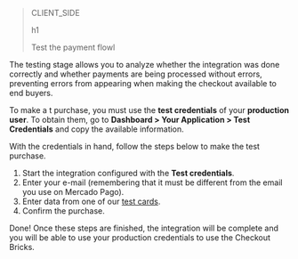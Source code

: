 > CLIENT_SIDE 
>
> h1
>
> Test the payment flowl

The testing stage allows you to analyze whether the integration was done correctly and whether payments are being processed without errors, preventing errors from appearing when making the checkout available to end buyers.

To make a t purchase, you must use the **test credentials** of your **production user**. To obtain them, go to **Dashboard > Your Application > Test Credentials** and copy the available information.

With the credentials in hand, follow the steps below to make the test purchase.

1. Start the integration configured with the **Test credentials**.
2. Enter your e-mail (remembering that it must be different from the email you use on Mercado Pago).
4. Enter data from one of our [test cards](/developers/en/guides/additional-content/testing/test-cards).
3. Confirm the purchase.

Done! Once these steps are finished, the integration will be complete and you will be able to use your production credentials to use the Checkout Bricks.